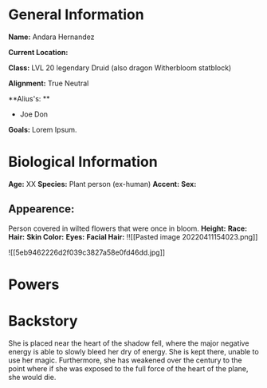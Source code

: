 # General Information
**Name:** Andara Hernandez

**Current Location:**

**Class:** LVL 20 legendary Druid (also dragon  Witherbloom statblock)

**Alignment:** True Neutral

**Alius's: **
- Joe Don

**Goals:** Lorem Ipsum.

# Biological Information
**Age:** XX
**Species:** Plant person (ex-human)
**Accent:**
**Sex:** 

## Appearence:
Person covered in wilted flowers that were once in bloom. 
**Height:**
**Race:** 
**Hair:** 
**Skin Color:** 
**Eyes:**
**Facial Hair:** !![[Pasted image 20220411154023.png]]

![[5eb9462226d2f039c3827a58e0fd46dd.jpg]]

# Powers

# Backstory
She is placed near the heart of the shadow fell, where the major negative energy is able to slowly bleed her dry of energy. She is kept there, unable to use her magic. Furthermore, she has weakened over the century to the point where if she was exposed to the full force of the heart of the plane, she would die.



